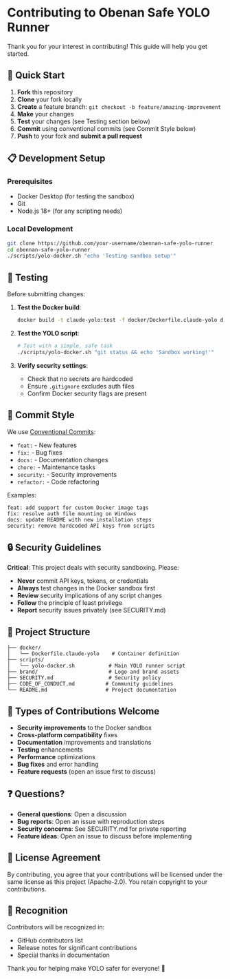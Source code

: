 # Contributing to Obenan Safe YOLO Runner

Thank you for your interest in contributing! This guide will help you get started.

## 🚀 Quick Start

1. **Fork** this repository
2. **Clone** your fork locally
3. **Create** a feature branch: `git checkout -b feature/amazing-improvement`
4. **Make** your changes
5. **Test** your changes (see Testing section below)
6. **Commit** using conventional commits (see Commit Style below)
7. **Push** to your fork and **submit a pull request**

## 📋 Development Setup

### Prerequisites
- Docker Desktop (for testing the sandbox)
- Git
- Node.js 18+ (for any scripting needs)

### Local Development
```bash
git clone https://github.com/your-username/obennan-safe-yolo-runner
cd obennan-safe-yolo-runner
./scripts/yolo-docker.sh "echo 'Testing sandbox setup'"
```

## 🧪 Testing

Before submitting changes:

1. **Test the Docker build**:
   ```bash
   docker build -t claude-yolo:test -f docker/Dockerfile.claude-yolo docker
   ```

2. **Test the YOLO script**:
   ```bash
   # Test with a simple, safe task
   ./scripts/yolo-docker.sh "git status && echo 'Sandbox working!'"
   ```

3. **Verify security settings**:
   - Check that no secrets are hardcoded
   - Ensure `.gitignore` excludes auth files
   - Confirm Docker security flags are present

## 📝 Commit Style

We use [Conventional Commits](https://www.conventionalcommits.org/):

- `feat:` - New features
- `fix:` - Bug fixes  
- `docs:` - Documentation changes
- `chore:` - Maintenance tasks
- `security:` - Security improvements
- `refactor:` - Code refactoring

Examples:
```
feat: add support for custom Docker image tags
fix: resolve auth file mounting on Windows
docs: update README with new installation steps
security: remove hardcoded API keys from scripts
```

## 🔒 Security Guidelines

**Critical**: This project deals with security sandboxing. Please:

- **Never** commit API keys, tokens, or credentials
- **Always** test changes in the Docker sandbox first
- **Review** security implications of any script changes
- **Follow** the principle of least privilege
- **Report** security issues privately (see SECURITY.md)

## 📂 Project Structure

```
├── docker/
│   └── Dockerfile.claude-yolo    # Container definition
├── scripts/
│   └── yolo-docker.sh           # Main YOLO runner script
├── brand/                       # Logo and brand assets
├── SECURITY.md                  # Security policy
├── CODE_OF_CONDUCT.md          # Community guidelines
└── README.md                   # Project documentation
```

## 🎯 Types of Contributions Welcome

- **Security improvements** to the Docker sandbox
- **Cross-platform compatibility** fixes
- **Documentation** improvements and translations
- **Testing** enhancements
- **Performance** optimizations
- **Bug fixes** and error handling
- **Feature requests** (open an issue first to discuss)

## ❓ Questions?

- **General questions**: Open a discussion
- **Bug reports**: Open an issue with reproduction steps
- **Security concerns**: See SECURITY.md for private reporting
- **Feature ideas**: Open an issue to discuss before implementing

## 📜 License Agreement

By contributing, you agree that your contributions will be licensed under the same license as this project (Apache-2.0). You retain copyright to your contributions.

## 🙏 Recognition

Contributors will be recognized in:
- GitHub contributors list
- Release notes for significant contributions
- Special thanks in documentation

Thank you for helping make YOLO safer for everyone! 🎉